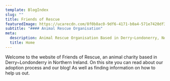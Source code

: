 ```yaml
---
template: BlogIndex
slug: ""
title: Friends of Rescue
featuredImage: https://ucarecdn.com/8f0b8ac0-9df6-4171-b0a4-571e7420df3a/
subtitle: "#### Animal Rescue Organisation"
meta:
  description: Animal Rescue Organisation Based in Derry~Londonerry, Northern Ireland
  title: Home
---
```

Welcome to the website of Friends of Rescue, an animal charity based in Derry~Londonderry in Northern Ireland. On this site you can read about our adoption process and our blog! As well as finding information on how to help us out.